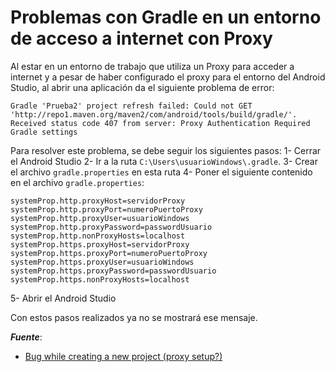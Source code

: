# Problemas con Gradle en un entorno de acceso a internet con Proxy

Al estar en un entorno de trabajo que utiliza un Proxy para acceder a internet y a pesar de haber configurado el proxy para el entorno del Android Studio, al abrir una aplicación da el siguiente problema de error:

```
Gradle 'Prueba2' project refresh failed: Could not GET 'http://repo1.maven.org/maven2/com/android/tools/build/gradle/'. Received status code 407 from server: Proxy Authentication Required Gradle settings
```

Para resolver este problema, se debe seguir los siguientes pasos:
1- Cerrar el Android Studio 
2- Ir a la ruta `C:\Users\usuarioWindows\.gradle`.
3- Crear el archivo `gradle.properties` en esta ruta
4- Poner el siguiente contenido en el archivo `gradle.properties`:

```
systemProp.http.proxyHost=servidorProxy
systemProp.http.proxyPort=numeroPuertoProxy
systemProp.http.proxyUser=usuarioWindows
systemProp.http.proxyPassword=passwordUsuario
systemProp.http.nonProxyHosts=localhost
systemProp.https.proxyHost=servidorProxy
systemProp.https.proxyPort=numeroPuertoProxy
systemProp.https.proxyUser=usuarioWindows
systemProp.https.proxyPassword=passwordUsuario
systemProp.https.nonProxyHosts=localhost
```

5- Abrir el Android Studio

Con estos pasos realizados ya no se mostrará ese mensaje.



***Fuente***:

- [Bug while creating a new project (proxy setup?)](https://issuetracker.google.com/issues/36971337)
